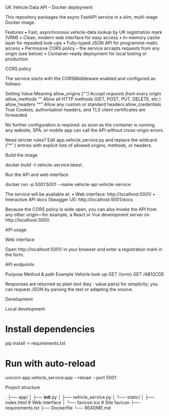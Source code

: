 UK Vehicle Data API – Docker deployment

This repository packages the async FastAPI service in a slim, multi-stage Docker image.

Features
	•	Fast, asynchronous vehicle-data lookup by UK registration mark (VRM)
	•	Clean, modern web interface for easy access
	•	In-memory cache layer for repeated look-ups
	•	Fully-typed JSON API for programme-matic access
	•	Permissive CORS policy – the service accepts requests from any origin (see below)
	•	Container-ready deployment for local testing or production

CORS policy

The service starts with the CORSMiddleware enabled and configured as follows:

Setting	Value	Meaning
allow_origins	["*"]	Accept requests from every origin
allow_methods	"*"	Allow all HTTP methods (GET, POST, PUT, DELETE, etc.)
allow_headers	"*"	Allow any custom or standard headers
allow_credentials	True	Cookies, authorisation headers, and TLS client certificates are forwarded

No further configuration is required: as soon as the container is running, any website, SPA, or mobile app can call the API without cross-origin errors.

Need stricter rules?
Edit app.vehicle_service.py and replace the wildcard ("*" ) entries with explicit lists of allowed origins, methods, or headers.

Build the image

docker build -t vehicle-service:latest .

Run the API and web interface

docker run -p 5001:5001 --name vehicle-api vehicle-service

The service will be available at:
	•	Web interface: http://localhost:5001/
	•	Interactive API docs (Swagger UI): http://localhost:5001/docs

Because the CORS policy is wide open, you can also invoke the API from any other origin—for example, a React or Vue development server on http://localhost:3000.

API usage

Web interface

Open http://localhost:5001/ in your browser and enter a registration mark in the form.

API endpoints

Purpose	Method & path	Example
Vehicle look-up	GET /{vrm}	GET /AB12CDE

Responses are returned as plain text (key : value pairs) for simplicity; you can request JSON by parsing the text or adapting the source.

Development

Local development

# Install dependencies
pip install -r requirements.txt

# Run with auto-reload
uvicorn app.vehicle_service:app --reload --port 5001

Project structure

.
├── app/
│   ├── __init__.py
│   ├── vehicle_service.py
│   └── static/
│       ├── index.html       # Web interface
│       └── favicon.ico      # Site favicon
├── requirements.txt
├── Dockerfile
└── README.md